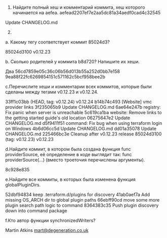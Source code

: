 1. Найдите полный хеш и комментарий коммита, хеш которого начинается на aefea.
aefead2207ef7e2aa5dc81a34aedf0cad4c32545

 Update CHANGELOG.md

2. 
 a. Какому тегу соответствует коммит 85024d3?
 
85024d3100 v0.12.23

 b. Сколько родителей у коммита b8d720? Напишите их хеши.

Два
56cd7859e05c36c06b56d013b55a252d0bb7e158 9ea88f22fc6269854151c571162c5bcf958bee2b


 c.Перечислите хеши и комментарии всех коммитов, которые были сделаны между тегами v0.12.23 и v0.12.24.

33ff1c03bb (HEAD, tag: v0.12.24) v0.12.24
b14b74c493 [Website] vmc provider links
3f235065b9 Update CHANGELOG.md
6ae64e247b registry: Fix panic when server is unreachable
5c619ca1ba website: Remove links to the getting started guide's old location
06275647e2 Update CHANGELOG.md
d5f9411f51 command: Fix bug when using terraform login on Windows
4b6d06cc5d Update CHANGELOG.md
dd01a35078 Update CHANGELOG.md
225466bc3e Cleanup after v0.12.23 release
85024d3100 (tag: v0.12.23) v0.12.23
 
 d.Найдите коммит, в котором была создана функция func providerSource, её определение в коде выглядит так: func providerSource(...) (вместо троеточия перечислены аргументы).

8c928e835

 e.Найдите все коммиты, в которых была изменена функция globalPluginDirs.

52dbf94834 keep .terraform.d/plugins for discovery
41ab0aef7a Add missing OS_ARCH dir to global plugin paths
66ebff90cd move some more plugin search path logic to command
8364383c35 Push plugin discovery down into command package

 f.Кто автор функции synchronizedWriters?

Martin Atkins <mart@degeneration.co.uk>

